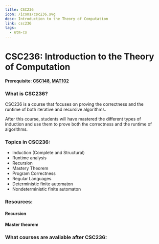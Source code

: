 ```yaml
---
title: CSC236
icon: /icons/csc236.svg
desc: Introduction to the Theory of Computation
link: csc236
tags:
  - utm-cs
---
```


# CSC236: Introduction to the Theory of Computation

#### Prerequisite: [CSC148](./csc148), [MAT102](./mat102)

<grid-1-x-2 title="Fall 2020 Class Website" img-src="https://i.imgur.com/MX1GL74.png" link="https://mcs.utm.utoronto.ca/~236/" desc="All credits to Ilir Dema" button="Check it out!"></grid-1-x-2>

<ExamText class-code="CSC236"></ExamText>

### What is CSC236?

CSC236 is a course that focuses on proving the correctness and the runtime of
both iterative and recursive algorithms.

After this course, students will have mastered the different types of induction
and use them to prove both the correctness and the runtime of algorithms.

### Topics in CSC236:

- Induction (Complete and Structural)
- Runtime analysis
- Recursion
- Mastery Theorem
- Program Correctness
- Regular Languages
- Deterministic finite automaton
- Nondeterministic finite automaton

### Resources:

#### Recursion

<VideoContainer vid-src="https://www.youtube.com/embed/KEEKn7Me-ms"></VideoContainer>

#### Master theorem

<VideoContainer vid-src="https://www.youtube.com/embed/6CX7s7JnXs0"></VideoContainer>

<grid-1-x-2 title="Beginner tutorial to Regular Languages" img-src="https://www.educative.io/api/edpresso/shot/5565293067763712/image/5291214561607680" link="https://regexone.com/" desc="An interactive tutorial for students learning regular languages for the first time" button="Try it out!"></grid-1-x-2>

### What courses are avaliable after CSC236:

<Accordion :data="['CSC263', 'CSC338', 'CSC343', 'CSC358', 'CSC373', 'CSC420', 'CSC458', 'CSC488']"></Accordion>
